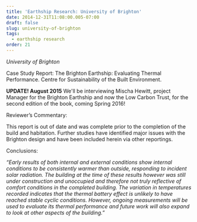 ```yaml
---
title: 'Earthship Research: University of Brighton'
date: 2014-12-31T11:08:00.005-07:00
draft: false
slug: university-of-brighton
tags:
  - earthship research
order: 21
---
```


_University of Brighton_

Case Study Report: The Brighton Earthship: Evaluating Thermal Performance. Centre for Sustainability of the Built Environment.

**UPDATE! August 2015**
We'll be interviewing Mischa Hewitt, project Manager for the Brighton Earthship and now the Low Carbon Trust, for the second edition of the book, coming Spring 2016!  

Reviewer’s Commentary:

This report is out of date and was complete prior to the completion of the build and habitation. Further studies have identified major issues with the Brighton design and have been included herein via other reportings.

Conclusions:

_“Early results of both internal and external conditions show internal conditions to be consistently warmer than outside, responding to incident solar radiation. The building at the time of these results however was still under construction and unoccupied and therefore not truly reflective of comfort conditions in the completed building. The variation in temperatures recorded indicates that the thermal battery effect is unlikely to have reached stable cyclic conditions. However, ongoing measurements will be used to evaluate its thermal performance and future work will also expand to look at other aspects of the building.”_
